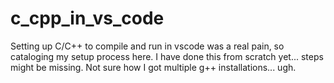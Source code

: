 # c_cpp_in_vs_code
 Setting up C/C++ to compile and run in vscode was a real pain, so cataloging my setup process here. I have done this from scratch yet... steps might be missing. Not sure how I got multiple g++ installations... ugh.
